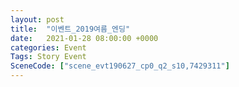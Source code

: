 ```yaml
---
layout: post
title:  "이벤트_2019여름_엔딩"
date:   2021-01-28 08:00:00 +0000
categories: Event
Tags: Story Event
SceneCode: ["scene_evt190627_cp0_q2_s10,7429311"]
---
```

